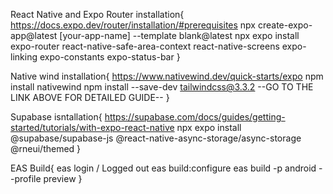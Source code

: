 React Native and Expo Router installation{ https://docs.expo.dev/router/installation/#prerequisites npx create-expo-app@latest [your-app-name] --template blank@latest npx expo install expo-router react-native-safe-area-context react-native-screens expo-linking expo-constants expo-status-bar }

Native wind installation{ https://www.nativewind.dev/quick-starts/expo npm install nativewind npm install --save-dev tailwindcss@3.3.2 --GO TO THE LINK ABOVE FOR DETAILED GUIDE-- }

Supabase isntallation{ https://supabase.com/docs/guides/getting-started/tutorials/with-expo-react-native npx expo install @supabase/supabase-js @react-native-async-storage/async-storage @rneui/themed }

EAS Build{ eas login / Logged out eas build:configure eas build -p android --profile preview }
